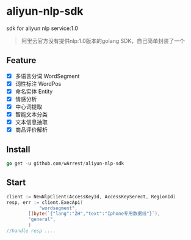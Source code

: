 # aliyun-nlp-sdk
sdk for aliyun nlp service:1.0

> 阿里云官方没有提供nlp:1.0版本的golang SDK，自己简单封装了一个

## Feature
- [x] 多语言分词 WordSegment
- [x] 词性标注 WordPos
- [x] 命名实体 Entity
- [x] 情感分析
- [x] 中心词提取
- [x] 智能文本分类
- [x] 文本信息抽取
- [x] 商品评价解析 

## Install
~~~ go
go get -u github.com/wArrest/aliyun-nlp-sdk
~~~
## Start
~~~go
client := NewNlpClient(AccessKeyId, AccessKeySerect, RegionId)
resp, err := client.ExecApi(
	        "wordsegment",
		[]byte(`{"lang":"ZH","text":"Iphone专用数据线"}`),
		"general",
		)
//handle resp ....
~~~
